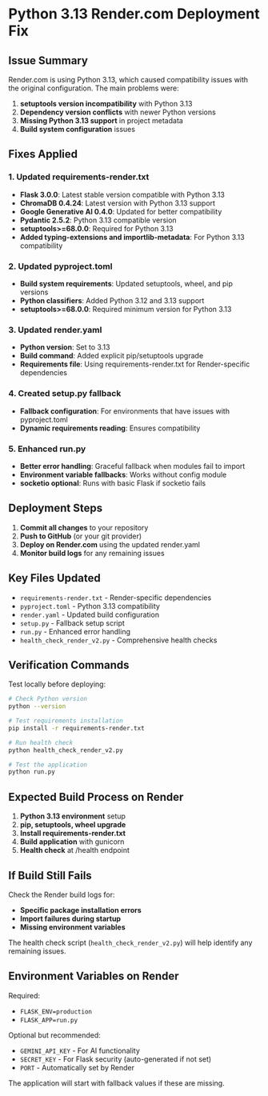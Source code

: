 # Python 3.13 Render.com Deployment Fix

## Issue Summary
Render.com is using Python 3.13, which caused compatibility issues with the original configuration. The main problems were:

1. **setuptools version incompatibility** with Python 3.13
2. **Dependency version conflicts** with newer Python versions
3. **Missing Python 3.13 support** in project metadata
4. **Build system configuration** issues

## Fixes Applied

### 1. Updated requirements-render.txt
- **Flask 3.0.0**: Latest stable version compatible with Python 3.13
- **ChromaDB 0.4.24**: Latest version with Python 3.13 support
- **Google Generative AI 0.4.0**: Updated for better compatibility
- **Pydantic 2.5.2**: Python 3.13 compatible version
- **setuptools>=68.0.0**: Required for Python 3.13
- **Added typing-extensions and importlib-metadata**: For Python 3.13 compatibility

### 2. Updated pyproject.toml
- **Build system requirements**: Updated setuptools, wheel, and pip versions
- **Python classifiers**: Added Python 3.12 and 3.13 support
- **setuptools>=68.0.0**: Required minimum version for Python 3.13

### 3. Updated render.yaml
- **Python version**: Set to 3.13
- **Build command**: Added explicit pip/setuptools upgrade
- **Requirements file**: Using requirements-render.txt for Render-specific dependencies

### 4. Created setup.py fallback
- **Fallback configuration**: For environments that have issues with pyproject.toml
- **Dynamic requirements reading**: Ensures compatibility

### 5. Enhanced run.py
- **Better error handling**: Graceful fallback when modules fail to import
- **Environment variable fallbacks**: Works without config module
- **socketio optional**: Runs with basic Flask if socketio fails

## Deployment Steps

1. **Commit all changes** to your repository
2. **Push to GitHub** (or your git provider)
3. **Deploy on Render.com** using the updated render.yaml
4. **Monitor build logs** for any remaining issues

## Key Files Updated
- `requirements-render.txt` - Render-specific dependencies
- `pyproject.toml` - Python 3.13 compatibility
- `render.yaml` - Updated build configuration
- `setup.py` - Fallback setup script
- `run.py` - Enhanced error handling
- `health_check_render_v2.py` - Comprehensive health checks

## Verification Commands

Test locally before deploying:

```bash
# Check Python version
python --version

# Test requirements installation
pip install -r requirements-render.txt

# Run health check
python health_check_render_v2.py

# Test the application
python run.py
```

## Expected Build Process on Render

1. **Python 3.13 environment** setup
2. **pip, setuptools, wheel upgrade**
3. **Install requirements-render.txt**
4. **Build application** with gunicorn
5. **Health check** at /health endpoint

## If Build Still Fails

Check the Render build logs for:
- **Specific package installation errors**
- **Import failures during startup**
- **Missing environment variables**

The health check script (`health_check_render_v2.py`) will help identify any remaining issues.

## Environment Variables on Render

Required:
- `FLASK_ENV=production`
- `FLASK_APP=run.py`

Optional but recommended:
- `GEMINI_API_KEY` - For AI functionality
- `SECRET_KEY` - For Flask security (auto-generated if not set)
- `PORT` - Automatically set by Render

The application will start with fallback values if these are missing.
